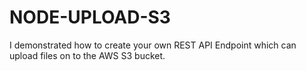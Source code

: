 # NODE-UPLOAD-S3
I demonstrated how to create your own REST API Endpoint which can upload files on to the AWS S3 bucket.
